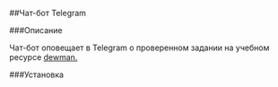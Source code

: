 ##Чат-бот Telegram 

###Описание

Чат-бот оповещает в Telegram о проверенном задании на учебном ресурсе [dewman.](https://dvmn.org/)

###Установка



